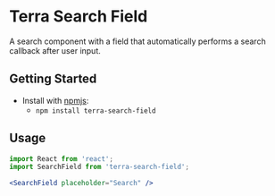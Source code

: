 # Terra Search Field

A search component with a field that automatically performs a search callback after user input.

## Getting Started

- Install with [npmjs](https://www.npmjs.com):
  - `npm install terra-search-field`

## Usage

```jsx
import React from 'react';
import SearchField from 'terra-search-field';

<SearchField placeholder="Search" />
```
